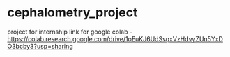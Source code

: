 # cephalometry_project
project for internship
link for google colab - https://colab.research.google.com/drive/1oEuKJ6UdSsqxVzHdvyZUn5YxDO3bcby3?usp=sharing
